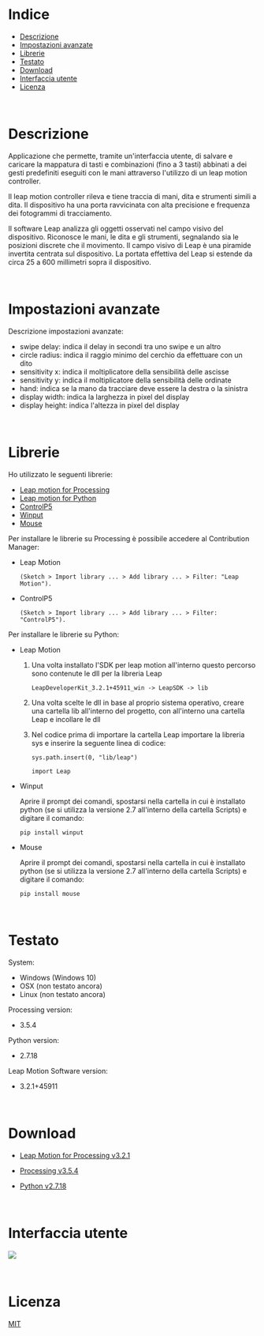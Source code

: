 # Indice

- [Descrizione](#descrizione)
- [Impostazioni avanzate](#impostazioni-avanzate)
- [Librerie](#librerie)
- [Testato](#testato)
- [Download](#download)
- [Interfaccia utente](#interfaccia-utente)
- [Licenza](#licenza)

</br>

# Descrizione

Applicazione che permette, tramite un'interfaccia utente, di salvare e caricare la mappatura di tasti e combinazioni (fino a 3 tasti) abbinati a dei gesti predefiniti eseguiti con le mani attraverso l'utilizzo di un leap motion controller.

Il leap motion controller rileva e tiene traccia di mani, dita e strumenti simili a dita. Il dispositivo ha una porta ravvicinata con alta precisione e frequenza dei fotogrammi di tracciamento.

Il software Leap analizza gli oggetti osservati nel campo visivo del dispositivo. Riconosce le mani, le dita e gli strumenti, segnalando sia le posizioni discrete che il movimento. Il campo visivo di Leap è una piramide invertita centrata sul dispositivo. La portata effettiva del Leap si estende da circa 25 a 600 millimetri sopra il dispositivo.

</br>

# Impostazioni avanzate

Descrizione impostazioni avanzate:

- swipe delay: indica il delay in secondi tra uno swipe e un altro
- circle radius: indica il raggio minimo del cerchio da effettuare con un dito
- sensitivity x: indica il moltiplicatore della sensibilità delle ascisse
- sensitivity y: indica il moltiplicatore della sensibilità delle ordinate
- hand: indica se la mano da tracciare deve essere la destra o la sinistra
- display width: indica la larghezza in pixel del display
- display height: indica l'altezza in pixel del display

</br>

# Librerie

Ho utilizzato le seguenti librerie:

- [Leap motion for Processing](https://github.com/nok/leap-motion-processing)
- [Leap motion for Python](https://developer-archive.leapmotion.com/documentation/python/devguide/Sample_Tutorial.html?proglang=python)
- [ControlP5](https://github.com/sojamo/controlp5)
- [Winput](https://github.com/Zuzu-Typ/winput)
- [Mouse](https://github.com/boppreh/mouse)

Per installare le librerie su Processing è possibile accedere al Contribution Manager:

- Leap Motion
  
    ```code
    (Sketch > Import library ... > Add library ... > Filter: "Leap Motion").
    ```  

- ControlP5
  
    ```code
    (Sketch > Import library ... > Add library ... > Filter: "ControlP5").
    ```

Per installare le librerie su Python:

- Leap Motion

    1. Una volta installato l'SDK per leap motion all'interno questo percorso sono contenute le dll per la libreria Leap
  
        ```code
        LeapDeveloperKit_3.2.1+45911_win -> LeapSDK -> lib
        ```

    2. Una volta scelte le dll in base al proprio sistema operativo, creare una cartella lib all'interno del progetto, con all'interno una cartella Leap e incollare le dll

    3. Nel codice prima di importare la cartella Leap importare la libreria sys e inserire la seguente linea di codice:

        ```code
        sys.path.insert(0, "lib/leap")

        import Leap
        ```

- Winput

    Aprire il prompt dei comandi, spostarsi nella cartella in cui è installato python (se si utilizza la versione 2.7 all'interno della cartella Scripts) e digitare il comando:

    ```code
    pip install winput
    ```

- Mouse

    Aprire il prompt dei comandi, spostarsi nella cartella in cui è installato python (se si utilizza la versione 2.7 all'interno della cartella Scripts) e digitare il comando:

    ```code
    pip install mouse
    ```

</br>

# Testato

System:

- Windows (Windows 10)
- OSX (non testato ancora)
- Linux (non testato ancora)

Processing version:

- 3.5.4

Python version:

- 2.7.18

Leap Motion Software version:

- 3.2.1+45911
  
</br>

# Download

- [Leap Motion for Processing v3.2.1](https://developer.leapmotion.com/releases/leap-motion-orion-321)

- [Processing v3.5.4](https://processing.org/download/)

- [Python v2.7.18](https://www.python.org/downloads/)

</br>

# Interfaccia utente

![](https://gitlab.com/fablabcfv/stage_pcto/its_kennedy_21/alessandrini-luca/leapmotion/-/raw/main/img/UI.PNG)

</br>

# Licenza

[MIT](https://choosealicense.com/licenses/mit/)